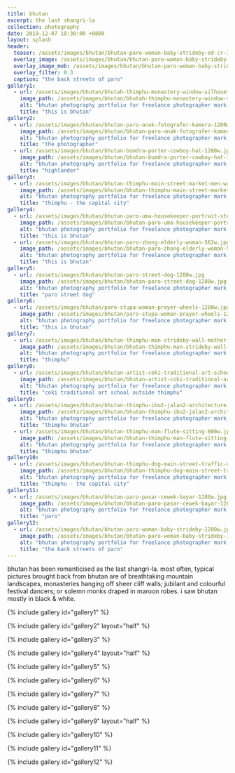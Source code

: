```yaml
---
title: bhutan
excerpt: the last shangri-la
collection: photography
date: 2019-12-07 18:30:00 +0800
layout: splash
header:
  teaser: /assets/images/bhutan/bhutan-paro-woman-baby-strideby-ed-cr-300w.jpg
  overlay_image: /assets/images/bhutan/bhutan-paro-woman-baby-strideby-1280w.jpg
  overlay_image_mob: /assets/images/bhutan/bhutan-paro-woman-baby-strideby-ed-cr-720w.jpg
  overlay_filter: 0.3
  caption: "the back streets of paro"
gallery1:
  - url: /assets/images/bhutan/bhutah-thimphu-monastery-window-silhouette-1280w.jpg
    image_path: /assets/images/bhutan/bhutah-thimphu-monastery-window-silhouette-1280w.jpg
    alt: "bhutan photography portfolio for freelance photographer mark l chaves"
    title: "this is bhutan"
gallery2:
  - url: /assets/images/bhutan/bhutan-paro-anak-fotografer-kamera-1280w.jpg
    image_path: /assets/images/bhutan/bhutan-paro-anak-fotografer-kamera-1280w.jpg
    alt: "bhutan photography portfolio for freelance photographer mark l chaves"
    title: "the photographer"
  - url: /assets/images/bhutan/bhutan-bumdra-porter-cowboy-hat-1280w.jpg
    image_path: /assets/images/bhutan/bhutan-bumdra-porter-cowboy-hat-1280w.jpg
    alt: "bhutan photography portfolio for freelance photographer mark l chaves"
    title: "highlander"
gallery3:
  - url: /assets/images/bhutan/bhutan-thimphu-main-street-market-men-walking-1280w.jpg
    image_path: /assets/images/bhutan/bhutan-thimphu-main-street-market-men-walking-1280w.jpg
    alt: "bhutan photography portfolio for freelance photographer mark l chaves"
    title: "thimphu - the capital city"
gallery4:
  - url: /assets/images/bhutan/bhutan-paro-uma-housekeeper-portrait-steps-562w.jpg
    image_path: /assets/images/bhutan/bhutan-paro-uma-housekeeper-portrait-steps-562w.jpg
    alt: "bhutan photography portfolio for freelance photographer mark l chaves"
    title: "this is bhutan"
  - url: /assets/images/bhutan/bhutan-paro-zhong-elderly-woman-562w.jpg
    image_path: /assets/images/bhutan/bhutan-paro-zhong-elderly-woman-562w.jpg
    alt: "bhutan photography portfolio for freelance photographer mark l chaves"
    title: "this is bhutan"
gallery5:
  - url: /assets/images/bhutan/bhutan-paro-street-dog-1280w.jpg
    image_path: /assets/images/bhutan/bhutan-paro-street-dog-1280w.jpg
    alt: "bhutan photography portfolio for freelance photographer mark l chaves"
    title: "paro street dog"
gallery6:
  - url: /assets/images/bhutan/paro-stupa-woman-prayer-wheels-1280w.jpg
    image_path: /assets/images/bhutan/paro-stupa-woman-prayer-wheels-1280w.jpg
    alt: "bhutan photography portfolio for freelance photographer mark l chaves"
    title: "this is bhutan"
gallery7:
  - url: /assets/images/bhutan/bhutan-thimphu-man-strideby-wall-mother-child-1280w.jpg
    image_path: /assets/images/bhutan/bhutan-thimphu-man-strideby-wall-mother-child-1280w.jpg
    alt: "bhutan photography portfolio for freelance photographer mark l chaves"
    title: "thimphu"
gallery8:
  - url: /assets/images/bhutan/bhutan-artist-coki-traditional-art-school-1280w.jpg
    image_path: /assets/images/bhutan/bhutan-artist-coki-traditional-art-school-1280w.jpg
    alt: "bhutan photography portfolio for freelance photographer mark l chaves"
    title: "coki traditional art school outside thimphu"
gallery9:
  - url: /assets/images/bhutan/bhutan-thimphu-ibu2-jalan2-architecture-800w.jpg
    image_path: /assets/images/bhutan/bhutan-thimphu-ibu2-jalan2-architecture-562w.jpg
    alt: "bhutan photography portfolio for freelance photographer mark l chaves"
    title: "thimphu bhutan"
  - url: /assets/images/bhutan/bhutan-thimphu-man-flute-sitting-800w.jpg
    image_path: /assets/images/bhutan/bhutan-thimphu-man-flute-sitting-562w.jpg
    alt: "bhutan photography portfolio for freelance photographer mark l chaves"
    title: "thimphu bhutan"
gallery10:
  - url: /assets/images/bhutan/bhutan-thimphu-dog-main-street-traffic-circle-1280w.jpg
    image_path: /assets/images/bhutan/bhutan-thimphu-dog-main-street-traffic-circle-1280w.jpg
    alt: "bhutan photography portfolio for freelance photographer mark l chaves"
    title: "thimphu - the capital city"
gallery11:
  - url: /assets/images/bhutan/bhutan-paro-pasar-cewek-bayar-1280w.jpg
    image_path: /assets/images/bhutan/bhutan-paro-pasar-cewek-bayar-1280w.jpg
    alt: "bhutan photography portfolio for freelance photographer mark l chaves"
    title: "paro"
gallery12:
  - url: /assets/images/bhutan/bhutan-paro-woman-baby-strideby-1280w.jpg
    image_path: /assets/images/bhutan/bhutan-paro-woman-baby-strideby-1280w.jpg
    alt: "bhutan photography portfolio for freelance photographer mark l chaves"
    title: "the back streets of paro"
---
```

<p class="p-wrapper">
    <span class="dropcap clearfix">b</span>hutan has been romanticised as the last shangri-la. most often, typical pictures brought back from bhutan are of breathtaking mountain landscapes, monasteries hanging off sheer cliff walls; jubilant and colourful festival dancers; or solemn monks draped in maroon robes. i saw bhutan mostly in black &amp; white.
</p>

{% include gallery id="gallery1" %}

{% include gallery id="gallery2" layout="half" %}

{% include gallery id="gallery3" %}

{% include gallery id="gallery4" layout="half" %}

{% include gallery id="gallery5" %}

{% include gallery id="gallery6" %}

{% include gallery id="gallery7" %}

{% include gallery id="gallery8" %}

{% include gallery id="gallery9" layout="half" %}

{% include gallery id="gallery10" %}

{% include gallery id="gallery11" %}

{% include gallery id="gallery12" %}